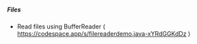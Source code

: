 ##### Files

* Read files using BufferReader ( https://codespace.app/s/filereaderdemo.java-xYRdGGKdDz )

